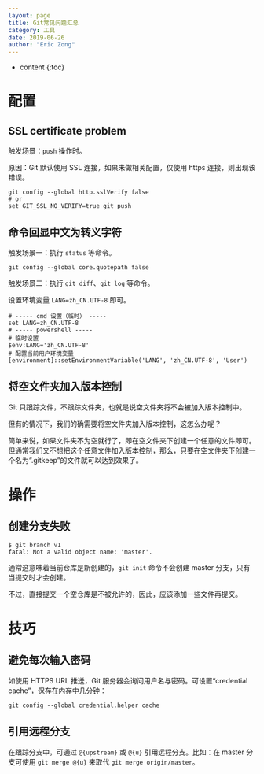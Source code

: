 ```yaml
---
layout: page
title: Git常见问题汇总
category: 工具
date: 2019-06-26
author: "Eric Zong"
---
```


* content
{:toc}

# 配置

## SSL certificate problem

触发场景：`push` 操作时。

原因：Git 默认使用 SSL 连接，如果未做相关配置，仅使用 https 连接，则出现该错误。

```shell
git config --global http.sslVerify false
# or
set GIT_SSL_NO_VERIFY=true git push
```

## 命令回显中文为转义字符

触发场景一：执行 `status` 等命令。

```shell
git config --global core.quotepath false
```

触发场景二：执行 `git diff`、`git log` 等命令。

设置环境变量 `LANG=zh_CN.UTF-8` 即可。

```shell
# ----- cmd 设置（临时） -----
set LANG=zh_CN.UTF-8
# ----- powershell -----
# 临时设置
$env:LANG='zh_CN.UTF-8'
# 配置当前用户环境变量
[environment]::setEnvironmentVariable('LANG', 'zh_CN.UTF-8', 'User')
```

## 将空文件夹加入版本控制

Git 只跟踪文件，不跟踪文件夹，也就是说空文件夹将不会被加入版本控制中。

但有的情况下，我们的确需要将空文件夹加入版本控制，这怎么办呢？

简单来说，如果文件夹不为空就行了，即在空文件夹下创建一个任意的文件即可。但通常我们又不想把这个任意文件加入版本控制，那么，只要在空文件夹下创建一个名为“.gitkeep”的文件就可以达到效果了。

# 操作

## 创建分支失败

```shell
$ git branch v1
fatal: Not a valid object name: 'master'.
```

通常这意味着当前仓库是新创建的，`git init` 命令不会创建 master 分支，只有当提交时才会创建。

不过，直接提交一个空仓库是不被允许的，因此，应该添加一些文件再提交。

# 技巧

## 避免每次输入密码

如使用 HTTPS URL 推送，Git 服务器会询问用户名与密码。可设置“credential cache”，保存在内存中几分钟：

```shell
git config --global credential.helper cache
```

## 引用远程分支

在跟踪分支中，可通过 `@{upstream}` 或 `@{u}` 引用远程分支。比如：在 master 分支可使用 `git merge @{u}` 来取代 `git merge origin/master`。

